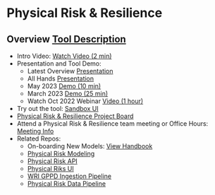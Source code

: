 # Physical Risk & Resilience

## Overview [Tool Description](https://drive.google.com/file/d/19GxHHwY4wrI2UtBsw6OQ0FeBuPLV-h12/view?usp=sharing)
   - Intro Video: [Watch Video (2 min)](https://youtu.be/RdRouKhWE90)
   - Presentation and Tool Demo: 
      - Latest Overview [Presentation](https://osclimateorg.sharepoint.com/:b:/g/EStbcR1uhp9NozuIt0chnVgBLay_xghx-cKfpsIox3AJtQ?e=tCxpL8)
      - All Hands [Presentation](https://osclimateorg.sharepoint.com/:b:/g/EeRa5XfDdClMvPBxjQ4t24gB4WQLmSZk2eDmcTU2In0wlA?e=Y88BWC)
      - May 2023 [Demo (10 min)](https://vimeo.com/824250039?share=copy)
      - March 2023 [Demo (25 min)](https://vimeo.com/809962893)
      - Watch Oct 2022 Webinar [Video (1 hour)](https://vimeo.com/760475042)
   - Try out the tool: [Sandbox UI](http://physrisk-ui-sandbox.apps.odh-cl1.apps.os-climate.org/)
   - [Physical Risk & Resilience Project Board](https://github.com/orgs/os-climate/projects/6)
   - Attend a Physical Risk & Resilience team meeting or Office Hours: [Meeting Info](https://github.com/os-climate/OS-Climate-Community-Hub/blob/main/MEETING_LIST.md#note)
   - Related Repos:
     - On-boarding New Models: [View Handbook](https://github.com/os-climate/physrisk/blob/main/docs/handbook/onboarding.rst)
     - [Physical Risk Modeling](https://github.com/os-climate/physrisk)
     - [Physical Risk API](https://github.com/os-climate/physrisk-api)
     - [Physical Riks UI](https://physrisk-ui-sandbox.apps.odh-cl1.apps.os-climate.org/)
     - [WRI GPPD Ingestion Pipeline](https://github.com/os-climate/wri-gppd-ingestion-pipeline)
     - [Physical Risk Data Pipeline](https://github.com/os-climate/physical_risk_data_pipeline)
